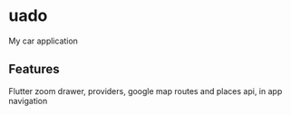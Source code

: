 # uado

My car application

## Features

Flutter zoom drawer, providers, google map routes and places api, in app navigation



